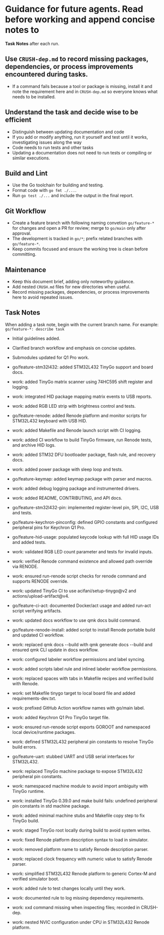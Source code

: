 # Guidance for future agents. Read before working and append concise notes to
**Task Notes** after each run.

## Use `CRUSH-dep.md` to record missing packages, dependencies, or process improvements encountered during tasks.
- If a command fails because a tool or package is missing, install it and note the requirement here and in `CRUSH-dep.md` so everyone knows what needs to be installed.

## Understand the task and decide wise to be efficient
- Distinguish between updating documentation and code
- If you add or modify anything, run it yourself and test until it works, investigating issues along the way
- Code needs to run tests and other tasks
- Updating a documentation does not need to run tests or compiling or similar executions.

## Build and Lint
- Use the Go toolchain for building and testing.
- Format code with `go fmt ./...`.
- Run `go test ./...` and include the output in the final report.


## Git Workflow
- Create a feature branch with following naming convetion `go/feature-*` for changes and open a PR for review; merge to `go/main`
  only after approval.
- The development is tracked in `go/*`; prefix related branches with `go/feature-*`.
- Keep commits focused and ensure the working tree is clean before committing.

## Maintenance
- Keep this document brief, adding only noteworthy guidance.
- Add nested `CRUSH.md` files for new directories when useful.
- Record missing packages, dependencies, or process improvements here to avoid repeated issues.

## Task Notes
When adding a task note, begin with the current branch name. For example: `go/feature-*: describe task`
- Initial guidelines added.
- Clarified branch workflow and emphasis on concise updates.
- Submodules updated for Q1 Pro work.
- go/feature-stm32l432: added STM32L432 TinyGo support and board docs.

- work: added TinyGo matrix scanner using 74HC595 shift register and logging.
- work: integrated HID package mapping matrix events to USB reports.

- work: added RGB LED strip with brightness control and tests.
- go/feature-renode: added Renode platform and monitor scripts for STM32L432 keyboard with USB HID.

- work: added Makefile and Renode launch script with CI logging.
- work: added CI workflow to build TinyGo firmware, run Renode tests, and archive HID logs.
- work: added STM32 DFU bootloader package, flash rule, and recovery docs.

- work: added power package with sleep loop and tests.

- go/feature-keymap: added keymap package with parser and macros.
- work: added debug logging package and instrumented drivers.
- work: added README, CONTRIBUTING, and API docs.
- go/feature-stm32l432-pin: implemented register-level pin, SPI, I2C, USB and tests.
- go/feature-keychron-pinconfig: defined GPIO constants and configured peripheral pins for Keychron Q1 Pro.
- go/feature-hid-usage: populated keycode lookup with full HID usage IDs and added tests.
- work: validated RGB LED count parameter and tests for invalid inputs.
- work: verified Renode command existence and allowed path override via RENODE.
- work: ensured run-renode script checks for renode command and supports RENODE override.
- work: updated TinyGo CI to use acifani/setup-tinygo@v2 and actions/upload-artifact@v4.
- go/feature-ci-act: documented Docker/act usage and added run-act script verifying artifacts.
- work: updated docs workflow to use qmk docs build command.
- go/feature-renode-install: added script to install Renode portable build and updated CI workflow.
- work: replaced qmk docs --build with qmk generate docs --build and ensured qmk CLI update in docs workflow.
- work: configured labeler workflow permissions and label syncing.
- work: added scripts label rule and inlined labeler workflow permissions.
- work: replaced spaces with tabs in Makefile recipes and verified build with Renode.
- work: set Makefile tinygo target to local board file and added requirements-dev.txt.

- work: prefixed GitHub Action workflow names with go/main label.
- work: added Keychron Q1 Pro TinyGo target file.
- work: ensured run-renode script exports GOROOT and namespaced local device/runtime packages.
- work: defined STM32L432 peripheral pin constants to resolve TinyGo build errors.
- go/feature-uart: stubbed UART and USB serial interfaces for STM32L432.
- work: replaced TinyGo machine package to expose STM32L432 peripheral pin constants.
- work: namespaced machine module to avoid import ambiguity with TinyGo runtime.
- work: installed TinyGo 0.39.0 and make build fails: undefined peripheral pin constants in std machine package.
- work: added minimal machine stubs and Makefile copy step to fix TinyGo build.
- work: staged TinyGo root locally during build to avoid system writes.
- work: fixed Renode platform description syntax to load in simulator.
- work: removed platform name to satisfy Renode description parser.
- work: replaced clock frequency with numeric value to satisfy Renode parser.
- work: simplified STM32L432 Renode platform to generic Cortex-M and verified simulator boot.
- work: added rule to test changes locally until they work.
- work: documented rule to log missing dependency requirements.
- work: xxd command missing when inspecting files; recorded in CRUSH-dep.
- work: nested NVIC configuration under CPU in STM32L432 Renode platform.

